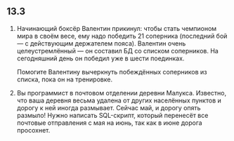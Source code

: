 ## 13.3

1. Начинающий боксёр Валентин прикинул: чтобы стать чемпионом мира в своём весе, ему надо победить 21 соперника (последний бой — с действующим держателем пояса). Валентин очень целеустремлённый — он составил БД со списком соперников. На сегодняшний день он победил уже в шести поединках.

    Помогите Валентину вычеркнуть побеждённых соперников из списка, пока он на тренировке.
3. Вы программист в почтовом отделении деревни Малукса. Известно, что ваша деревня весьма удалена от других населённых пунктов и дорогу к ней иногда размывает. Сейчас май, и дорогу опять размыло! Нужно написать SQL-скрипт, который перенесёт все почтовые отправления с мая на июнь, так как в июне дорога просохнет.
